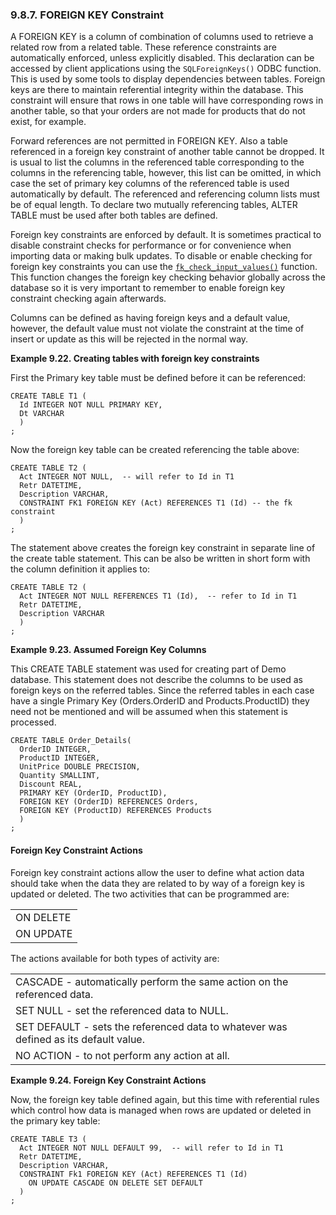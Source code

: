 <div id="fkeys" class="section">

<div class="titlepage">

<div>

<div>

### 9.8.7. FOREIGN KEY Constraint

</div>

</div>

</div>

A FOREIGN KEY is a column of combination of columns used to retrieve a
related row from a related table. These reference constraints are
automatically enforced, unless explicitly disabled. This declaration can
be accessed by client applications using the `SQLForeignKeys()` ODBC
function. This is used by some tools to display dependencies between
tables. Foreign keys are there to maintain referential integrity within
the database. This constraint will ensure that rows in one table will
have corresponding rows in another table, so that your orders are not
made for products that do not exist, for example.

Forward references are not permitted in FOREIGN KEY. Also a table
referenced in a foreign key constraint of another table cannot be
dropped. It is usual to list the columns in the referenced table
corresponding to the columns in the referencing table, however, this
list can be omitted, in which case the set of primary key columns of the
referenced table is used automatically by default. The referenced and
referencing column lists must be of equal length. To declare two
mutually referencing tables, ALTER TABLE must be used after both tables
are defined.

Foreign key constraints are enforced by default. It is sometimes
practical to disable constraint checks for performance or for
convenience when importing data or making bulk updates. To disable or
enable checking for foreign key constraints you can use the
<a href="fn_fk_check_input_values.html" class="link"
title="fk_check_input_values"><code
class="function">fk_check_input_values()</code></a> function. This
function changes the foreign key checking behavior globally across the
database so it is very important to remember to enable foreign key
constraint checking again afterwards.

Columns can be defined as having foreign keys and a default value,
however, the default value must not violate the constraint at the time
of insert or update as this will be rejected in the normal way.

<div id="ex_fkeysinuse" class="example">

**Example 9.22. Creating tables with foreign key constraints**

<div class="example-contents">

First the Primary key table must be defined before it can be referenced:

``` programlisting
CREATE TABLE T1 (
  Id INTEGER NOT NULL PRIMARY KEY,
  Dt VARCHAR
  )
;
```

Now the foreign key table can be created referencing the table above:

``` programlisting
CREATE TABLE T2 (
  Act INTEGER NOT NULL,  -- will refer to Id in T1
  Retr DATETIME,
  Description VARCHAR,
  CONSTRAINT FK1 FOREIGN KEY (Act) REFERENCES T1 (Id) -- the fk constraint
  )
;
```

The statement above creates the foreign key constraint in separate line
of the create table statement. This can be also be written in short form
with the column definition it applies to:

``` programlisting
CREATE TABLE T2 (
  Act INTEGER NOT NULL REFERENCES T1 (Id),  -- refer to Id in T1
  Retr DATETIME,
  Description VARCHAR
  )
;
```

</div>

</div>

  

<div id="ex_nwdemofk" class="example">

**Example 9.23. Assumed Foreign Key Columns**

<div class="example-contents">

This CREATE TABLE statement was used for creating part of Demo database.
This statement does not describe the columns to be used as foreign keys
on the referred tables. Since the referred tables in each case have a
single Primary Key (Orders.OrderID and Products.ProductID) they need not
be mentioned and will be assumed when this statement is processed.

``` programlisting
CREATE TABLE Order_Details(
  OrderID INTEGER,
  ProductID INTEGER,
  UnitPrice DOUBLE PRECISION,
  Quantity SMALLINT,
  Discount REAL,
  PRIMARY KEY (OrderID, ProductID),
  FOREIGN KEY (OrderID) REFERENCES Orders,
  FOREIGN KEY (ProductID) REFERENCES Products
  )
;
```

</div>

</div>

  

<div id="fkeyactions" class="section">

<div class="titlepage">

<div>

<div>

#### Foreign Key Constraint Actions

</div>

</div>

</div>

Foreign key constraint actions allow the user to define what action data
should take when the data they are related to by way of a foreign key is
updated or deleted. The two activities that can be programmed are:

|           |
|-----------|
| ON DELETE |
| ON UPDATE |

The actions available for both types of activity are:

|                                                                                      |
|--------------------------------------------------------------------------------------|
| CASCADE - automatically perform the same action on the referenced data.              |
| SET NULL - set the referenced data to NULL.                                          |
| SET DEFAULT - sets the referenced data to whatever was defined as its default value. |
| NO ACTION - to not perform any action at all.                                        |

<div id="fkeyactions_01" class="example">

**Example 9.24. Foreign Key Constraint Actions**

<div class="example-contents">

Now, the foreign key table defined again, but this time with referential
rules which control how data is managed when rows are updated or deleted
in the primary key table:

``` programlisting
CREATE TABLE T3 (
  Act INTEGER NOT NULL DEFAULT 99,  -- will refer to Id in T1
  Retr DATETIME,
  Description VARCHAR,
  CONSTRAINT Fk1 FOREIGN KEY (Act) REFERENCES T1 (Id)
    ON UPDATE CASCADE ON DELETE SET DEFAULT
  )
;
```

</div>

</div>

  

</div>

</div>
